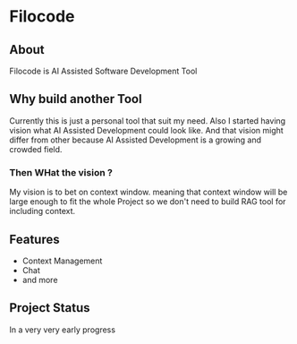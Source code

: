# Filocode

## About

Filocode is AI Assisted Software Development Tool

## Why build another Tool

Currently this is just a personal tool that suit my need. Also I started having vision what AI Assisted Development could look like.
And that vision might differ from other because AI Assisted Development is a growing and crowded field.

### Then WHat the vision ?

My vision is to bet on context window. meaning that context window will be large enough to fit the whole Project
so we don't need to build RAG tool for including context.

## Features

- Context Management
- Chat
- and more

## Project Status

In a very very early progress
